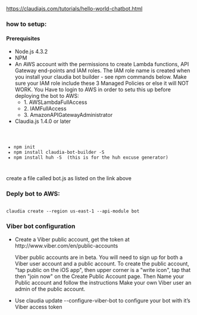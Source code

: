 <a href="https://claudiajs.com/tutorials/hello-world-chatbot.html">https://claudiajs.com/tutorials/hello-world-chatbot.html</a>

<h3>how to setup:</h3>

<h4>Prerequisites</h4>

<ul>
<li>Node.js 4.3.2
<li>NPM
<li>An AWS account with the permissions to create Lambda functions, API Gateway end-points and IAM roles.
The IAM role name is created when you install your claudia bot builder - see npm commands below.
Make sure your IAM role include these 3 Managed Policies or else it will NOT WORK. You Have to login to AWS in order to setu this up before deploying the bot to AWS:
<ul>
<li>1. AWSLambdaFullAccess
<li>2. IAMFullAccess
<li>3. AmazonAPIGatewayAdministrator
</ul>
<li>Claudia.js 1.4.0 or later
</ul>

<code>
<ul>
<li>npm init
<li>npm install claudia-bot-builder -S
<li>npm install huh -S  (this is for the huh excuse generator)
</ul>
</code>

<p>create a file called bot.js as listed on the link above</p>

<h3>Deply bot to AWS:</h3>
<code>
claudia create --region us-east-1 --api-module bot
</code>


<h3>Viber bot configuration</h3>

<ul>
<li>Create a Viber public account, get the token at http://www.viber.com/en/public-accounts
<p>Viber public accounts are in beta. You will need to sign up for both a Viber user account and a public account. 
To create the public account, "tap public on the iOS app", then upper corner is a "write icon", tap that
then "join now" on the Create Public Account page. Then Name your Public account and follow the instructions
Make your own Viber user an admin of the public account.</p>
<li>Use claudia update --configure-viber-bot to configure your bot with it’s Viber access token
</ul>